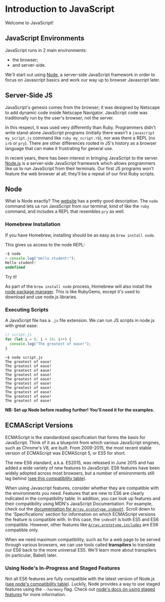 # Introduction to JavaScript

Welcome to JavaScript!

## JavaScript Environments

JavaScript runs in 2 main environments:
+ the browser;
+ and server-side.

We'll start out using [Node](#node), a server-side JavaScript framework in order
to focus on Javascript basics and work our way up to browser Javascript later.

## Server-Side JS

JavaScript's genesis comes from the browser; it was designed by Netscape to add
dynamic code inside Netscape Navigator. JavaScript code was traditionally run by
the user's browser, not the server.

In this respect, it was used very differently than Ruby. Programmers didn't
write stand-alone JavaScript programs (initially there wasn't a `javascript
my_script.js` command like `ruby my_script.rb`), nor was there a REPL (no `irb`
or `pry`). There are other differences rooted in JS's history as a browser
language that can make it frustrating for general use.

In recent years, there has been interest in bringing JavaScript to the server.
[Node.js][node-js] is a server-side JavaScript framework which allows
programmers like us to run JavaScript from their terminals. Our first JS
programs won't feature the web browser at all; they'll be a repeat of our first
Ruby scripts.

## Node

What is Node exactly? The [website][about-node] has a pretty good description.
The `node` command lets us run JavaScript from our terminal, kind of like the
`ruby` command, and includes a REPL that resembles `pry` as well.

### Homebrew Installation

If you have Homebrew, installing should be as easy as `brew install node`.

This gives us access to the node REPL:

```js
~$ node
> console.log("Hello student!");
Hello student!
undefined
```

Try it!

As part of the `brew install node` process, Homebrew will also install the
[node package manager][npm]. This is like RubyGems, except it's used to download
and use node.js libraries.

[npm]: https://www.npmjs.com/
[node-js]: http://nodejs.org/
[about-node]: https://nodejs.org/en/

### Executing Scripts

A JavaScript file has a `.js` file extension. We can run JS scripts in node.js
with great ease:

```javascript
// script.js
for (let i = 0; i < 10; i++) {
  console.log("The greatest of ease!");
}
```

```
~$ node script.js
The greatest of ease!
The greatest of ease!
The greatest of ease!
The greatest of ease!
The greatest of ease!
The greatest of ease!
The greatest of ease!
The greatest of ease!
The greatest of ease!
The greatest of ease!
```

**NB: Set up Node before reading further! You'll need it for the examples.**

## ECMAScript Versions

ECMAScript is the standardized specification that forms the basis for
JavaScript. Think of it as a blueprint from which various JavaScript engines,
such as Chrome's V8, are built. From 2009-2015, the most recent stable version
of ECMAScript was ECMAScript 5, or ES5 for short.

The new ES6 standard, a.k.a. ES2015, was released in June 2015 and has added a
wide variety of new features to JavaScript. ES6 features have been widely
adopted across most browsers, but a number of environments still lag behind
([see this compatibility table][compatibility-table]).

When using Javascript features, consider whether they are compatible with the
environments you need. Features that are new to ES6 are clearly indicated in the
compatibility table. In addition, you can look up features and their
compatibility using MDN's JavaScript Documentation. For example, check out the
[documentation for `Array.prototype.indexOf`][index-of]. Scroll
down to the 'Specifications' section for information on which ECMAScript
versions the feature is compatible with. In this case, the `indexOf` is both
ES5 and ES6 compatible. However, other features like
[`Array.prototype.includes`][includes] are ES6 compatible only.

When we need maximum compatibility, such as for a web page to be served through
various browsers, we can use tools called **transpilers** to translate our ES6
back to the more universal ES5. We'll learn more about transpilers (in particular, Babel) later.

[compatibility-table]: http://kangax.github.io/compat-table/es6/
[index-of]: https://developer.mozilla.org/en-US/docs/Web/JavaScript/Reference/Global_Objects/Array/indexOf
[includes]: https://developer.mozilla.org/en-US/docs/Web/JavaScript/Reference/Global_Objects/Array/includes

### Using Node's In-Progress and Staged Features

Not all ES6 features are fully compatible with the latest version of Node.js
([see node's compatibility table][compatibility]). Luckily, Node provides a way
to use staged features using the `--harmony` flag. Check out [node's docs on
using staged features][node-harmony] for more information.

[node-harmony]: https://nodejs.org/en/docs/es6/
[compatibility]: http://node.green/
